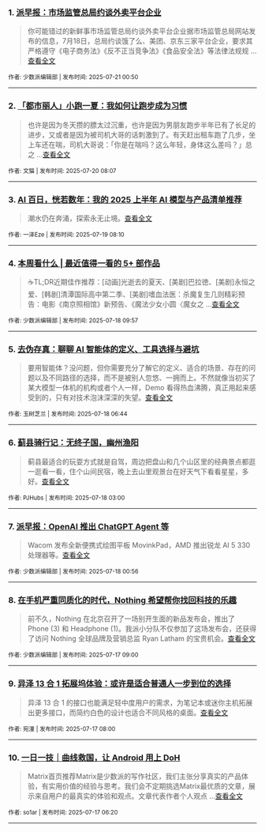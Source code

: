 ### 1. [派早报：市场监管总局约谈外卖平台企业](https://sspai.com/post/101184)

> 你可能错过的新鲜事市场监管总局约谈外卖平台企业据市场监管总局网站发布的信息，7月18日，总局约谈饿了么、美团、京东三家平台企业，要求其严格遵守《电子商务法》《反不正当竞争法》《食品安全法》等法律法规规 ...[查看全文](https://sspai.com/post/101184) 

<sub>作者: 少数派编辑部 | 发布时间: 2025-07-21 00:50</sub>

---


### 2. [「都市丽人」小跑一夏：我如何让跑步成为习惯](https://sspai.com/post/90189)

> 也许是因为冬天攒的膘太过沉重，也许是因为男朋友跑步半年已有了长足的进步，又或者是因为被司机大哥的话刺激到了。有天赶出租车跑了几步，坐上车还在喘，司机大哥说：「你是在喘吗？这么年轻，身体这么差吗？」总之 ...[查看全文](https://sspai.com/post/90189) 

<sub>作者: 文猫 | 发布时间: 2025-07-20 08:07</sub>

---


### 3. [AI 百日，恍若数年：我的 2025 上半年 AI 模型与产品清单推荐](https://sspai.com/post/101081)

> 潮水仍在奔涌，探索永无止境。[查看全文](https://sspai.com/post/101081) 

<sub>作者: 一泽Eze | 发布时间: 2025-07-19 08:10</sub>

---


### 4. [本周看什么 | 最近值得一看的 5+ 部作品](https://sspai.com/post/101149)

> ☕️TL;DR近期佳作推荐：[动画]光逝去的夏天、[美剧]巴拉徳、[美剧]永恒之爱、[韩剧]清潭国际高中第二季、[美剧]嗜血法医：杀魔复生几则精彩预告：电影《南京照相馆》新预告、《魔法少女小圆〈魔女之 ...[查看全文](https://sspai.com/post/101149) 

<sub>作者: 少数派编辑部 | 发布时间: 2025-07-18 09:57</sub>

---


### 5. [去伪存真：聊聊 AI 智能体的定义、工具选择与避坑](https://sspai.com/post/101085)

> 要用智能体？没问题，但你需要充分了解它的定义、适合的场景、存在的问题以及不同路径的选择，而不是被别人忽悠、一拥而上。不然就像当初买了某大模型一体机的机构或者个人一样，Demo 看得热血沸腾，真正用起来感受到的，只有对技术泡沫深深的失望。[查看全文](https://sspai.com/post/101085) 

<sub>作者: 玉树芝兰 | 发布时间: 2025-07-18 06:44</sub>

---


### 6. [蓟县骑行记：无终子国，幽州渔阳](https://sspai.com/post/101043)

> 蓟县最适合的玩耍方式就是自驾，周边把盘山和几个山区里的经典景点都逛一逛看一看，住个山间民宿，晚上去山里观景台在好天气下看看星星，多好。[查看全文](https://sspai.com/post/101043) 

<sub>作者: PJHubs | 发布时间: 2025-07-18 03:00</sub>

---


### 7. [派早报：OpenAI 推出 ChatGPT Agent 等](https://sspai.com/post/101138)

> Wacom 发布全新便携式绘图平板 MovinkPad，AMD 推出锐龙 AI 5 330 处理器等。[查看全文](https://sspai.com/post/101138) 

<sub>作者: 少数派编辑部 | 发布时间: 2025-07-18 00:56</sub>

---


### 8. [在手机严重同质化的时代，Nothing 希望帮你找回科技的乐趣](https://sspai.com/post/101101)

> 前不久，Nothing 在北京召开了一场别开生面的新品发布会，推出了 Phone (3) 和 Headphone (1)。我派小分队不仅参加了这场发布会，还获得了访问 Nothing 全球品牌及营销总监 Ryan Latham 的宝贵机会。[查看全文](https://sspai.com/post/101101) 

<sub>作者: 少数派编辑部 | 发布时间: 2025-07-17 09:00</sub>

---


### 9. [异泽 13 合 1 拓展坞体验：或许是适合普通人一步到位的选择](https://sspai.com/post/101076)

> 异泽 13 合 1 的接口也能满足轻中度用户的需求，为笔记本或迷你主机拓展出更多接口，而简约白色的设计也适合不同风格的桌面。[查看全文](https://sspai.com/post/101076) 

<sub>作者: 宛潼 | 发布时间: 2025-07-17 08:00</sub>

---


### 10. [一日一技｜曲线救国，让 Android 用上 DoH](https://sspai.com/post/100874)

> Matrix首页推荐Matrix是少数派的写作社区，我们主张分享真实的产品体验，有实用价值的经验与思考。我们会不定期挑选Matrix最优质的文章，展示来自用户的最真实的体验和观点。文章代表作者个人观点 ...[查看全文](https://sspai.com/post/100874) 

<sub>作者: so1ar | 发布时间: 2025-07-17 06:20</sub>

---

